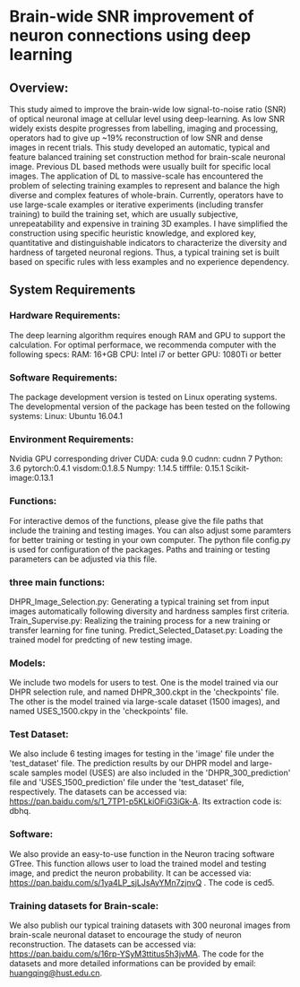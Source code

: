 # Brain-wide SNR improvement of neuron connections using deep learning

## Overview:
This study aimed to improve the brain-wide low signal-to-noise ratio (SNR) of optical neuronal image at cellular level using deep-learning. As low SNR widely exists despite progresses from labelling, imaging and processing, operators had to give up ~19% reconstruction of low SNR and dense images in recent trials. This study developed an automatic, typical and feature balanced training set construction method for brain-scale neuronal image. Previous DL based methods were usually built for specific local images. The application of DL to massive-scale has encountered the problem of selecting training examples to represent and balance the high diverse and complex features of whole-brain. Currently, operators have to use large-scale examples or iterative experiments (including transfer training) to build the training set, which are usually subjective, unrepeatability and expensive in training 3D examples. I have simplified the construction using specific heuristic knowledge, and explored key, quantitative and distinguishable indicators to characterize the diversity and hardness of targeted neuronal regions. Thus, a typical training set is built based on specific rules with less examples and no experience dependency. 

## System Requirements
### Hardware Requirements:
The deep learning algorithm requires enough RAM and GPU to support the calculation. For optimal performace, we recommenda computer with the following specs:
RAM: 16+GB
CPU: Intel i7 or better
GPU:  1080Ti or better

### Software Requirements:
The package development version is tested on Linux operating systems. The developmental version of the package has been tested on the following systems:
Linux: Ubuntu 16.04.1

### Environment Requirements:
Nvidia GPU corresponding driver
CUDA: cuda 9.0
cudnn: cudnn 7
Python: 3.6
pytorch:0.4.1 
visdom:0.1.8.5
Numpy: 1.14.5
tifffile: 0.15.1
Scikit-image:0.13.1

### Functions:
For interactive demos of the functions, please give the file paths that include the training and testing images. You can also adjust some paramters for better training or testing in your own computer. The python file config.py is used for configuration of the packages.  Paths and training or testing parameters can be adjusted via this file.

### three main functions:
DHPR_Image_Selection.py:  Generating a typical training set from input images automatically following diversity and hardness samples first criteria.
Train_Supervise.py: Realizing the training process for a new training or transfer learning for fine tuning.
Predict_Selected_Dataset.py: Loading the trained model for predcting of new testing image.

### Models:
We include two models for users to test. One is the model trained via our DHPR selection rule, and named DHPR_300.ckpt in the 'checkpoints' file. The other is the model trained via large-scale dataset (1500 images), and named USES_1500.ckpy in the 'checkpoints' file.  

### Test Dataset:
We also include 6 testing images for testing  in the 'image' file under the 'test_dataset' file. The prediction results by our DHPR model and large-scale samples model (USES) are also included in the 'DHPR_300_prediction' file and 'USES_1500_prediction' file under the 'test_dataset' file, respectively. 
The datasets can be accessed via: https://pan.baidu.com/s/1_7TP1-p5KLkiOFiG3iGk-A. Its extraction code is: dbhq.

### Software:
We also provide an easy-to-use function in the Neuron tracing software GTree. This function allows  user to load the trained model and testing image, and predict the neuron probability.  It can be accessed via: https://pan.baidu.com/s/1ya4LP_sjLJsAyYMn7zjnvQ . The code is ced5.

### Training datasets for Brain-scale:
We also publish our typical training datasets with 300 neuronal images from brain-scale neuronal dataset to encourage the study of neuron reconstruction. 
The datasets can be accessed via: https://pan.baidu.com/s/16rp-YSyM3ttitus5h3jvMA.  The code for the datasets and more detailed informations can be provided by email: huangqing@hust.edu.cn. 








